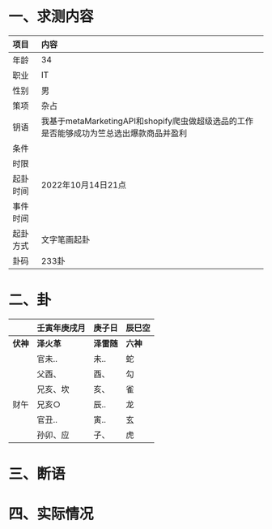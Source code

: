 # 一、求测内容
|项目|内容|
|:-|:-|
|年龄|34|
|职业|IT|
|性别|男|
|策项|杂占|
|钥语|我基于metaMarketingAPI和shopify爬虫做超级选品的工作是否能够成功为竺总选出爆款商品并盈利|
|条件||
|时限||
|起卦时间|2022年10月14日21点|
|事件时间||
|起卦方式|文字笔画起卦|
|卦码|233卦|

# 二、卦
||壬寅年庚戌月|庚子日|辰巳空|
|:-|:-|:-|:-|
|**伏神**|**泽火革**|**泽雷随**|**六神**|
||官未..|未..|蛇|
||父酉、|酉、|勾|
||兄亥、坎|亥、|雀|
|财午|兄亥○|辰..|龙|
||官丑..|寅..|玄|
||孙卯、应|子、|虎|


# 三、断语

# 四、实际情况